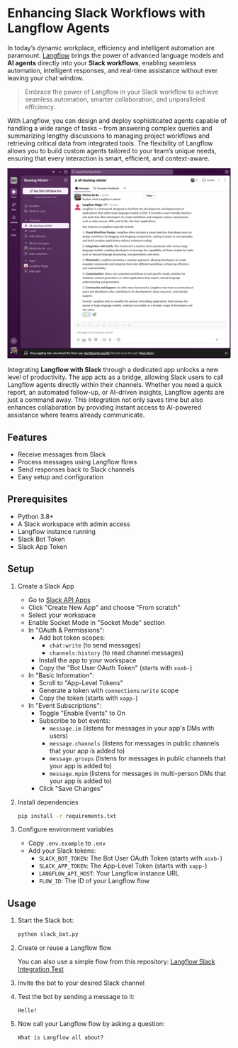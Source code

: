 # Enhancing Slack Workflows with Langflow Agents

In today’s dynamic workplace, efficiency and intelligent automation are paramount. [Langflow](https://github.com/langflow/langflow) brings the power of advanced language models and **AI agents** directly into your **Slack workflows**, enabling seamless automation, intelligent responses, and real-time assistance without ever leaving your chat window.

> Embrace the power of Langflow in your Slack workflow to achieve seamless automation, smarter collaboration, and unparalleled efficiency.

With Langflow, you can design and deploy sophisticated agents capable of handling a wide range of tasks – from answering complex queries and summarizing lengthy discussions to managing project workflows and retrieving critical data from integrated tools. The flexibility of Langflow allows you to build custom agents tailored to your team’s unique needs, ensuring that every interaction is smart, efficient, and context-aware.

![Slack Integration](./assets/langflow-slack-integration.png)

Integrating **Langflow with Slack** through a dedicated app unlocks a new level of productivity. The app acts as a bridge, allowing Slack users to call Langflow agents directly within their channels. Whether you need a quick report, an automated follow-up, or AI-driven insights, Langflow agents are just a command away. This integration not only saves time but also enhances collaboration by providing instant access to AI-powered assistance where teams already communicate.

## Features

- Receive messages from Slack
- Process messages using Langflow flows
- Send responses back to Slack channels
- Easy setup and configuration

## Prerequisites

- Python 3.8+
- A Slack workspace with admin access
- Langflow instance running
- Slack Bot Token
- Slack App Token

## Setup

1. Create a Slack App
   - Go to [Slack API Apps](https://api.slack.com/apps)
   - Click "Create New App" and choose "From scratch"
   - Select your workspace
   - Enable Socket Mode in "Socket Mode" section
   - In "OAuth & Permissions":
     - Add bot token scopes: 
       - `chat:write` (to send messages)
       - `channels:history` (to read channel messages)
     - Install the app to your workspace
     - Copy the "Bot User OAuth Token" (starts with `xoxb-`)
   - In "Basic Information":
     - Scroll to "App-Level Tokens"
     - Generate a token with `connections:write` scope
     - Copy the token (starts with `xapp-`)
   - In "Event Subscriptions":
     - Toggle "Enable Events" to On
     - Subscribe to bot events:
       - `message.im` (listens for messages in your app's DMs with users)
       - `message.channels` (listens for messages in public channels that your app is added to)
       - `message.groups` (listens for messages in public channels that your app is added to)
       - `message.mpim` (listens for messages in multi-person DMs that your app is added to)
     - Click "Save Changes"

2. Install dependencies
   ```bash
   pip install -r requirements.txt
   ```

3. Configure environment variables
   - Copy `.env.example` to `.env`
   - Add your Slack tokens:
     - `SLACK_BOT_TOKEN`: The Bot User OAuth Token (starts with `xoxb-`)
     - `SLACK_APP_TOKEN`: The App-Level Token (starts with `xapp-`)
     - `LANGFLOW_API_HOST`: Your Langflow instance URL
     - `FLOW_ID`: The ID of your Langflow flow

## Usage

1. Start the Slack bot:
   ```bash
   python slack_bot.py
   ```

2. Create or reuse a Langflow flow

   You can also use a simple flow from this repository: [Langflow Slack Integration Test](https://github.com/langchain-ai/langflow/blob/main/langflow-slack/Slack-Integration-Test.json)

2. Invite the bot to your desired Slack channel

3. Test the bot by sending a message to it:
   ```
   Hello!
   ```

4. Now call your Langflow flow by asking a question:
   ```
   What is Langflow all about?
   ```